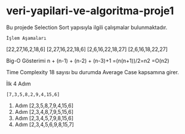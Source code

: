 # veri-yapilari-ve-algoritma-proje1
Bu projede Selection Sort yapısıyla ilgili çalışmalar bulunmaktadır.

    İşlem Aşamaları
[22,27,16,2,18,6]
[2,27,16,22,18,6]
[2,6,16,22,18,27]
[2,6,16,18,22,27]

   Big-O Gösterimi
n + (n-1) + (n-2) + (n-3)+1 =(n(n+1))/2=n2
=O(n2)

   Time Complexity
18 sayısı bu durumda Average Case kapsamına girer.
   
   İlk 4 Adım
    
    [7,3,5,8,2,9,4,15,6]
1.	Adım [2,3,5,8,7,9,4,15,6]
2.	Adım [2,3,4,8,7,9,5,15,6]
3.	Adım [2,3,4,5,7,9,8,15,6]
4.	Adım [2,3,4,5,6,9,8,15,7]
